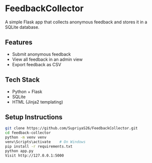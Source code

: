 # FeedbackCollector
A simple Flask app that collects anonymous feedback and stores it in a SQLite database.

## Features

- Submit anonymous feedback
- View all feedback in an admin view
- Export feedback as CSV

## Tech Stack

- Python + Flask
- SQLite
- HTML (Jinja2 templating)

## Setup Instructions

```bash
git clone https://github.com/SupriyaS26/FeedbackCollector.git
cd feedback-collector
python -m venv venv
venv\Scripts\activate    # On Windows
pip install -r requirements.txt
python app.py
Visit http://127.0.0.1:5000
